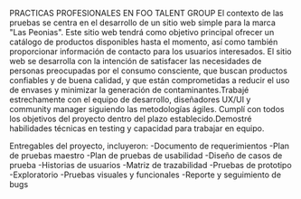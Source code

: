 PRACTICAS PROFESIONALES EN FOO TALENT GROUP
El contexto de las pruebas se centra en el desarrollo de un sitio web simple para la marca "Las Peonias". Este sitio web tendrá como objetivo principal ofrecer un catálogo de productos disponibles hasta el momento, 
así como también proporcionar información de contacto para los usuarios interesados. El sitio web se desarrolla con la intención de satisfacer las necesidades de personas preocupadas por el consumo consciente, 
que buscan productos confiables y de buena calidad, y que están comprometidas a reducir el uso de envases y minimizar la generación de contaminantes.Trabajé estrechamente con el equipo de desarrollo, diseñadores UX/UI y community manager
siguiendo las metodologías ágiles. Cumplí con todos los objetivos del proyecto dentro del plazo establecido.Demostré habilidades técnicas en testing y capacidad para trabajar en equipo.

Entregables del proyecto, incluyeron:
  -Documento de requerimientos
  -Plan de pruebas maestro
  -Plan de pruebas de usabilidad
  -Diseño de casos de prueba
  -Historias de usuarios
  -Matriz de trazabilidad
  -Pruebas de prototipo
  -Exploratorio
  -Pruebas visuales y funcionales
  -Reporte y seguimiento de bugs

